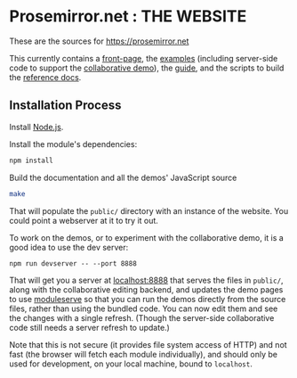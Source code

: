 # Prosemirror.net : THE WEBSITE

These are the sources for https://prosemirror.net

This currently contains a [front-page](https://prosemirror.net), the
[examples](https://prosemirror.net/examples/) (including server-side code to
support the
[collaborative demo](https://prosemirror.net/example/collab/)), the
[guide](https://prosemirror.net/docs/guide/), and the scripts to build
the [reference docs](https://prosemirror.net/docs/ref/).

## Installation Process

Install [Node.js](http://nodejs.org).

Install the module's dependencies:

```bash
npm install
```

Build the documentation and all the demos' JavaScript source

```bash
make
```

That will populate the `public/` directory with an instance of the
website. You could point a webserver at it to try it out.

To work on the demos, or to experiment with the collaborative demo, it
is a good idea to use the dev server:

```
npm run devserver -- --port 8888
```

That will get you a server at [localhost:8888](http://localhost:8888/)
that serves the files in `public/`, along with the collaborative
editing backend, and updates the demo pages to use
[moduleserve](https://github.com/marijnh/moduleserve) so that you can
run the demos directly from the source files, rather than using the
bundled code. You can now edit them and see the changes with a single
refresh. (Though the server-side collaborative code still needs a
server refresh to update.)

Note that this is not secure (it provides file system access of HTTP)
and not fast (the browser will fetch each module individually), and
should only be used for development, on your local machine, bound to
`localhost`.
